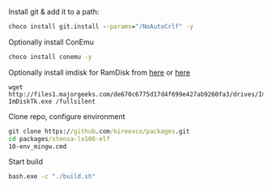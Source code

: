 Install git & add it to a path:

```cmd
choco install git.install --params="/NoAutoCrlf" -y
```

Optionally install ConEmu

```cmd
choco install conemu -y
```

Optionally install imdisk for RamDisk from [here](http://reboot.pro/files/download/284-imdisk-toolkit/) or [here](http://files1.majorgeeks.com/de670c6775d17d4f699e427ab9260fa3/drives/ImDiskTk.exe)
```
wget http://files1.majorgeeks.com/de670c6775d17d4f699e427ab9260fa3/drives/ImDiskTk.exe
ImDiskTk.exe /fullsilent
```

Clone repo, configure environment
```cmd
git clone https://github.com/kireevco/packages.git
cd packages/xtensa-lx106-elf
10-env_mingw.cmd
```

Start build
```cmd
bash.exe -c "./build.sh"
```
